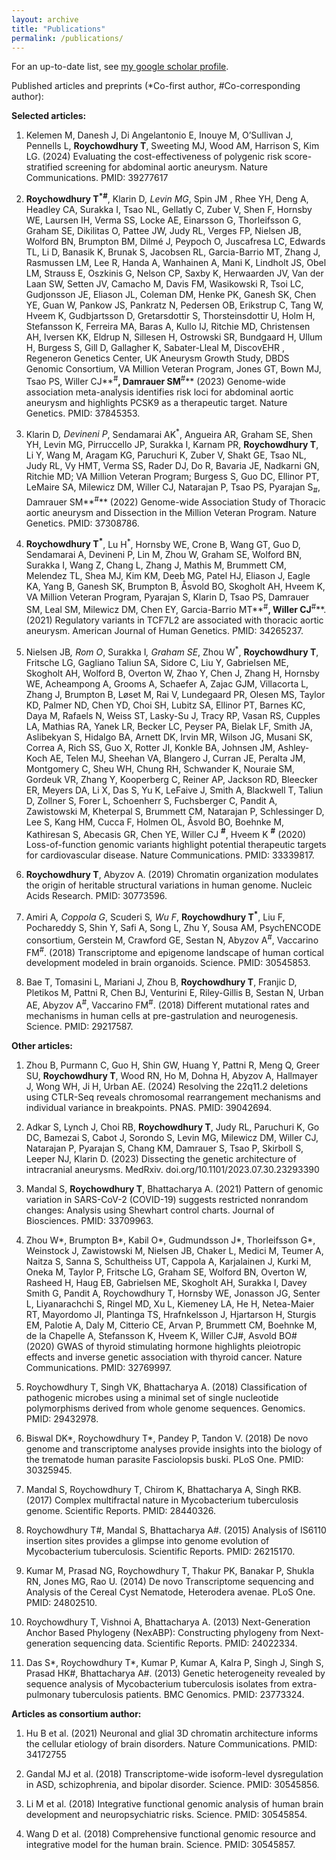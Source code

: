 ```yaml
---
layout: archive
title: "Publications"
permalink: /publications/
---
```


For an up-to-date list, see [my google scholar profile](https://scholar.google.co.in/citations?user=zogNrkQAAAAJ&hl=en).

Published articles and preprints (*Co-first author, #Co-corresponding author):

**Selected articles:**

1.	Kelemen M, Danesh J,  Di Angelantonio E, Inouye M, O’Sullivan J, Pennells L, __Roychowdhury T__, Sweeting MJ, Wood AM, Harrison S, Kim LG. (2024) Evaluating the cost-effectiveness of polygenic risk score-stratified screening for abdominal aortic aneurysm. Nature Communications. PMID: 39277617

2.	__Roychowdhury T<sup>*#</sup>__, Klarin D<sup>*</sup>, Levin MG<sup>*</sup>, Spin JM , Rhee YH, Deng A, Headley CA, Surakka I, Tsao NL, Gellatly  C, Zuber V, Shen F, Hornsby WE, Laursen IH, Verma SS, Locke AE, Einarsson G, Thorleifsson G, Graham SE, Dikilitas O, Pattee JW, Judy RL, Verges FP, Nielsen JB, Wolford BN, Brumpton BM, Dilmé J, Peypoch O, Juscafresa LC, Edwards TL, Li D, Banasik K, Brunak S, Jacobsen RL, Garcia-Barrio MT, Zhang J, Rasmussen LM, Lee R, Handa A, Wanhainen A, Mani K, Lindholt JS, Obel LM, Strauss E, Oszkinis G, Nelson CP, Saxby K, Herwaarden JV, Van der Laan SW, Setten JV, Camacho M, Davis FM, Wasikowski R, Tsoi LC, Gudjonsson JE, Eliason JL, Coleman DM, Henke PK, Ganesh SK, Chen YE, Guan W, Pankow JS, Pankratz N, Pedersen OB, Erikstrup C, Tang W, Hveem K, Gudbjartsson D, Gretarsdottir S, Thorsteinsdottir U, Holm H, Stefansson K, Ferreira MA, Baras A, Kullo IJ, Ritchie MD, Christensen AH, Iversen KK, Eldrup N, Sillesen H, Ostrowski SR, Bundgaard H, Ullum H, Burgess S, Gill D, Gallagher K, Sabater-Lleal M, DiscovEHR , Regeneron Genetics Center, UK Aneurysm Growth Study, DBDS Genomic Consortium, VA Million Veteran Program, Jones GT, Bown MJ, Tsao PS, Willer CJ**<sup>#</sup>**, Damrauer SM**<sup>#</sup>** (2023) Genome-wide association meta-analysis identifies risk loci for abdominal aortic aneurysm and highlights PCSK9 as a therapeutic target. Nature Genetics. PMID: 37845353.

3.	Klarin D<sup>*</sup>, Devineni P<sup>*</sup>, Sendamarai AK<sup>*</sup>, Angueira AR, Graham SE, Shen YH, Levin MG, Pirruccello JP, Surakka I, Karnam PR, __Roychowdhury T__, Li Y, Wang M, Aragam KG, Paruchuri K, Zuber V, Shakt GE, Tsao NL, Judy RL, Vy HMT, Verma SS, Rader DJ, Do R, Bavaria JE, Nadkarni GN, Ritchie MD; VA Million Veteran Program; Burgess S, Guo DC, Ellinor PT, LeMaire SA, Milewicz DM, Willer CJ, Natarajan P, Tsao PS, Pyarajan S<sub>#</sub>, Damrauer SM**<sup>#</sup>** (2022) Genome-wide Association Study of Thoracic aortic aneurysm and Dissection in the Million Veteran Program. Nature Genetics. PMID: 37308786. 

4.	__Roychowdhury T<sup>*</sup>__, Lu H<sup>*</sup>, Hornsby WE, Crone B, Wang GT, Guo D, Sendamarai A, Devineni P, Lin M, Zhou W, Graham SE, Wolford BN, Surakka I, Wang Z, Chang L, Zhang J, Mathis M, Brummett CM, Melendez TL, Shea MJ, Kim KM, Deeb MG, Patel HJ, Eliason J, Eagle KA, Yang B, Ganesh SK, Brumpton B, Åsvold BO, Skogholt AH, Hveem K, VA Million Veteran Program, Pyarajan S, Klarin D, Tsao PS, Damrauer SM, Leal SM, Milewicz DM, Chen EY, Garcia-Barrio MT**<sup>#</sup>**, Willer CJ**<sup>#</sup>**. (2021) Regulatory variants in TCF7L2 are associated with thoracic aortic aneurysm. American Journal of Human Genetics. PMID: 34265237.   
5.	Nielsen JB<sup>*</sup>, Rom O<sup>*</sup>, Surakka I<sup>*</sup>, Graham SE<sup>*</sup>, Zhou W<sup>*</sup>, __Roychowdhury T__, Fritsche LG, Gagliano Taliun SA, Sidore C, Liu Y, Gabrielsen ME, Skogholt AH, Wolford B, Overton W, Zhao Y, Chen J, Zhang H, Hornsby WE, Acheampong A, Grooms A, Schaefer A, Zajac GJM, Villacorta L, Zhang J, Brumpton B, Løset M, Rai V, Lundegaard PR, Olesen MS, Taylor KD, Palmer ND, Chen YD, Choi SH, Lubitz SA, Ellinor PT, Barnes KC, Daya M, Rafaels N, Weiss ST, Lasky-Su J, Tracy RP, Vasan RS, Cupples LA, Mathias RA, Yanek LR, Becker LC, Peyser PA, Bielak LF, Smith JA, Aslibekyan S, Hidalgo BA, Arnett DK, Irvin MR, Wilson JG, Musani SK, Correa A, Rich SS, Guo X, Rotter JI, Konkle BA, Johnsen JM, Ashley-Koch AE, Telen MJ, Sheehan VA, Blangero J, Curran JE, Peralta JM, Montgomery C, Sheu WH, Chung RH, Schwander K, Nouraie SM, Gordeuk VR, Zhang Y, Kooperberg C, Reiner AP, Jackson RD, Bleecker ER, Meyers DA, Li X, Das S, Yu K, LeFaive J, Smith A, Blackwell T, Taliun D, Zollner S, Forer L, Schoenherr S, Fuchsberger C, Pandit A, Zawistowski M, Kheterpal S, Brummett CM, Natarajan P, Schlessinger D, Lee S, Kang HM, Cucca F, Holmen OL, Åsvold BO, Boehnke M, Kathiresan S, Abecasis GR, Chen YE, Willer CJ __<sup>#</sup>__, Hveem K __<sup>#</sup>__ (2020) Loss-of-function genomic variants highlight potential therapeutic targets for cardiovascular disease. Nature Communications. PMID: 33339817.

6.	**Roychowdhury T**, Abyzov A. (2019) Chromatin organization modulates the origin of heritable structural variations in human genome. Nucleic Acids Research. PMID: 30773596. 

7.	Amiri A<sup>*</sup>, Coppola G<sup>*</sup>, Scuderi S<sup>*</sup>, Wu F<sup>*</sup>, **Roychowdhury T<sup>*</sup>**, Liu F, Pochareddy S, Shin Y, Safi A, Song L, Zhu Y, Sousa AM, PsychENCODE consortium, Gerstein M, Crawford GE, Sestan N, Abyzov A<sup>#</sup>, Vaccarino FM<sup>#</sup>. (2018) Transcriptome and epigenome landscape of human cortical development modeled in brain organoids. Science. PMID: 30545853.

8.	Bae T, Tomasini L, Mariani J, Zhou B, **Roychowdhury T**, Franjic D, Pletikos M, Pattni R, Chen BJ, Venturini E, Riley-Gillis B, Sestan N, Urban AE, Abyzov A<sup>#</sup>, Vaccarino FM<sup>#</sup>. (2018) Different mutational rates and mechanisms in human cells at pre-gastrulation and neurogenesis. Science. PMID: 29217587.

**Other articles:**

1.	Zhou B, Purmann C, Guo H, Shin GW, Huang Y, Pattni R, Meng  Q, Greer  SU, **Roychowdhury T**, Wood RN, Ho M, Dohna H,  Abyzov A, Hallmayer J, Wong  WH, Ji H, Urban AE. (2024) Resolving the 22q11.2 deletions using CTLR-Seq reveals chromosomal rearrangement mechanisms and individual variance in breakpoints. PNAS. PMID: 39042694.

2.	Adkar S, Lynch J, Choi RB, **Roychowdhury T**, Judy RL, Paruchuri K, Go DC, Bamezai S, Cabot J, Sorondo S, Levin MG, Milewicz DM, Willer CJ, Natarajan P, Pyarajan S, Chang KM, Damrauer S, Tsao P, Skirboll S, Leeper NJ, Klarin D. (2023) Dissecting the genetic architecture of intracranial aneurysms. MedRxiv. doi.org/10.1101/2023.07.30.23293390

3.	Mandal S, **Roychowdhury T**, Bhattacharya A. (2021) Pattern of genomic variation in SARS-CoV-2 (COVID-19) suggests restricted nonrandom changes: Analysis using Shewhart control charts. Journal of Biosciences. PMID: 33709963.

4.	Zhou W*, Brumpton B*, Kabil O*, Gudmundsson J*, Thorleifsson G*, Weinstock J, Zawistowski M, Nielsen JB, Chaker L, Medici M, Teumer A, Naitza S, Sanna S, Schultheiss UT, Cappola A, Karjalainen J, Kurki M, Oneka M, Taylor P, Fritsche LG, Graham SE, Wolford BN, Overton W, Rasheed H, Haug EB, Gabrielsen ME, Skogholt AH, Surakka I, Davey Smith G, Pandit A, Roychowdhury T, Hornsby WE, Jonasson JG, Senter L, Liyanarachchi S, Ringel MD, Xu L, Kiemeney LA, He H, Netea-Maier RT, Mayordomo JI, Plantinga TS, Hrafnkelsson J, Hjartarson H, Sturgis EM, Palotie A, Daly M, Citterio CE, Arvan P, Brummett CM, Boehnke M, de la Chapelle A, Stefansson K, Hveem K, Willer CJ#, Asvold BO# (2020) GWAS of thyroid stimulating hormone highlights pleiotropic effects and inverse genetic association with thyroid cancer. Nature Communications. PMID: 32769997.

5.	Roychowdhury T, Singh VK, Bhattacharya A. (2018) Classification of pathogenic microbes using a minimal set of single nucleotide polymorphisms derived from whole genome sequences. Genomics. PMID: 29432978.

6.	Biswal DK*, Roychowdhury T*, Pandey P, Tandon V. (2018) De novo genome and transcriptome analyses provide insights into the biology of the trematode human parasite Fasciolopsis buski. PLoS One. PMID: 30325945. 

7.	Mandal S, Roychowdhury T, Chirom K, Bhattacharya A, Singh RKB. (2017) Complex multifractal nature in Mycobacterium tuberculosis genome. Scientific Reports. PMID: 28440326.

8.	Roychowdhury T#, Mandal S, Bhattacharya A#. (2015) Analysis of IS6110 insertion sites provides a glimpse into genome evolution of Mycobacterium tuberculosis. Scientific Reports. PMID: 26215170.

9.	Kumar M, Prasad NG, Roychowdhury T, Thakur PK, Banakar P, Shukla RN, Jones MG, Rao U. (2014) De novo Transcriptome sequencing and Analysis of the Cereal Cyst Nematode, Heterodera avenae. PLoS One. PMID: 24802510.

10.	Roychowdhury T, Vishnoi A, Bhattacharya A. (2013) Next-Generation Anchor Based Phylogeny (NexABP): Constructing phylogeny from Next-generation sequencing data. Scientific Reports. PMID: 24022334.

11.	Das S*, Roychowdhury T*, Kumar P, Kumar A, Kalra P, Singh J, Singh S, Prasad HK#, Bhattacharya A#. (2013) Genetic heterogeneity revealed by sequence analysis of Mycobacterium tuberculosis isolates from extra-pulmonary tuberculosis patients. BMC Genomics. PMID: 23773324. 


**Articles as consortium author:**

1.	Hu B et al. (2021) Neuronal and glial 3D chromatin architecture informs the cellular etiology of brain disorders. Nature Communications. PMID: 34172755

2.	Gandal MJ et al. (2018) Transcriptome-wide isoform-level dysregulation in ASD, schizophrenia, and bipolar disorder. Science. PMID: 30545856.

3.	 Li M et al. (2018) Integrative functional genomic analysis of human brain development and neuropsychiatric risks. Science. PMID: 30545854.

4.	Wang D et al. (2018) Comprehensive functional genomic resource and integrative model for the human brain. Science. PMID: 30545857.
